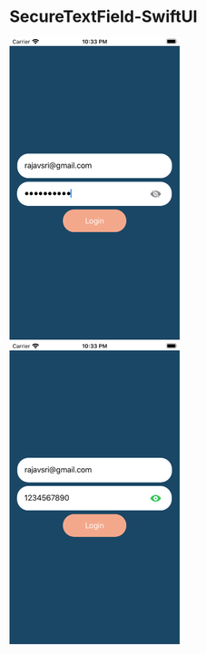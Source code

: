 # SecureTextField-SwiftUI

<img width="300" alt="sreen1" src="https://github.com/MunirajaV/SecureTextField-SwiftUI/blob/master/screenshot/1.png">
<img width="300" alt="sreen1" src="https://github.com/MunirajaV/SecureTextField-SwiftUI/blob/master/screenshot/2.png">
